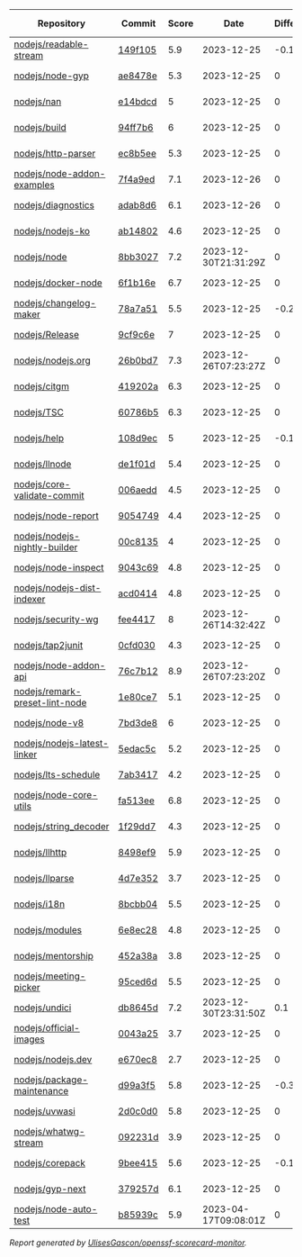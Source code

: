 <!-- OPENSSF-SCORECARD-MONITOR:START -->

| Repository | Commit | Score | Date | Difference | Report Link |
| -- | -- | -- | -- | -- | -- |
| [nodejs/readable-stream](https://github.com/nodejs/readable-stream) | [149f105](https://github.com/nodejs/readable-stream/commit/149f1053e06e47af4570041529c674cd41b6f6a2) | 5.9 | 2023-12-25 | -0.1 | [Full Report](https://deps.dev/project/github/nodejs%2Freadable-stream) |
| [nodejs/node-gyp](https://github.com/nodejs/node-gyp) | [ae8478e](https://github.com/nodejs/node-gyp/commit/ae8478ec32d9b2fa71b591ac22cdf867ef2e9a7d) | 5.3 | 2023-12-25 | 0 | [Full Report](https://deps.dev/project/github/nodejs%2Fnode-gyp) |
| [nodejs/nan](https://github.com/nodejs/nan) | [e14bdcd](https://github.com/nodejs/nan/commit/e14bdcd1f72d62bca1d541b66da43130384ec213) | 5 | 2023-12-25 | 0 | [Full Report](https://deps.dev/project/github/nodejs%2Fnan) |
| [nodejs/build](https://github.com/nodejs/build) | [94ff7b6](https://github.com/nodejs/build/commit/94ff7b6ae093ba794d6d04ad01d0e4ddf89b3c45) | 6 | 2023-12-25 | 0 | [Full Report](https://deps.dev/project/github/nodejs%2Fbuild) |
| [nodejs/http-parser](https://github.com/nodejs/http-parser) | [ec8b5ee](https://github.com/nodejs/http-parser/commit/ec8b5ee63f0e51191ea43bb0c6eac7bfbff3141d) | 5.3 | 2023-12-25 | 0 | [Full Report](https://deps.dev/project/github/nodejs%2Fhttp-parser) |
| [nodejs/node-addon-examples](https://github.com/nodejs/node-addon-examples) | [7f4a9ed](https://github.com/nodejs/node-addon-examples/commit/7f4a9ed91bbecb84e39f4bc8030247ce5116ddf8) | 7.1 | 2023-12-26 | 0 | [Full Report](https://deps.dev/project/github/nodejs%2Fnode-addon-examples) |
| [nodejs/diagnostics](https://github.com/nodejs/diagnostics) | [adab8d6](https://github.com/nodejs/diagnostics/commit/adab8d62aca9e47928570c29e7e5908a0f825039) | 6.1 | 2023-12-26 | 0 | [Full Report](https://deps.dev/project/github/nodejs%2Fdiagnostics) |
| [nodejs/nodejs-ko](https://github.com/nodejs/nodejs-ko) | [ab14802](https://github.com/nodejs/nodejs-ko/commit/ab14802dc2e7288bdc4353a24176dce2f4ba9dff) | 4.6 | 2023-12-25 | 0 | [Full Report](https://deps.dev/project/github/nodejs%2Fnodejs-ko) |
| [nodejs/node](https://github.com/nodejs/node) | [8bb3027](https://github.com/nodejs/node/commit/8bb30274dbc52671f5703113df62a06c4fc0cdda) | 7.2 | 2023-12-30T21:31:29Z | 0 | [Full Report](https://deps.dev/project/github/nodejs%2Fnode) |
| [nodejs/docker-node](https://github.com/nodejs/docker-node) | [6f1b16e](https://github.com/nodejs/docker-node/commit/6f1b16e9857ed75bba1ddc4ed2d34892c80f94ab) | 6.7 | 2023-12-25 | 0 | [Full Report](https://deps.dev/project/github/nodejs%2Fdocker-node) |
| [nodejs/changelog-maker](https://github.com/nodejs/changelog-maker) | [78a7a51](https://github.com/nodejs/changelog-maker/commit/78a7a517640d6e518c2a38092cf62c0cecb00180) | 5.5 | 2023-12-25 | -0.2 | [Full Report](https://deps.dev/project/github/nodejs%2Fchangelog-maker) |
| [nodejs/Release](https://github.com/nodejs/Release) | [9cf9c6e](https://github.com/nodejs/Release/commit/9cf9c6ed8178e88c74dfa1921a793701e1d162c4) | 7 | 2023-12-25 | 0 | [Full Report](https://deps.dev/project/github/nodejs%2Frelease) |
| [nodejs/nodejs.org](https://github.com/nodejs/nodejs.org) | [26b0bd7](https://github.com/nodejs/nodejs.org/commit/26b0bd74bc6dd7c6d1f98f29af0fbc3ff974feda) | 7.3 | 2023-12-26T07:23:27Z | 0 | [Full Report](https://deps.dev/project/github/nodejs%2Fnodejs.org) |
| [nodejs/citgm](https://github.com/nodejs/citgm) | [419202a](https://github.com/nodejs/citgm/commit/419202a409405236b9e31863decde31f05cec15c) | 6.3 | 2023-12-25 | 0 | [Full Report](https://deps.dev/project/github/nodejs%2Fcitgm) |
| [nodejs/TSC](https://github.com/nodejs/TSC) | [60786b5](https://github.com/nodejs/TSC/commit/60786b5690f8eb22d273140518763ab811fb22f1) | 6.3 | 2023-12-25 | 0 | [Full Report](https://deps.dev/project/github/nodejs%2Ftsc) |
| [nodejs/help](https://github.com/nodejs/help) | [108d9ec](https://github.com/nodejs/help/commit/108d9ece9bc81495e18b76997dfb1322048a7045) | 5 | 2023-12-25 | -0.1 | [Full Report](https://deps.dev/project/github/nodejs%2Fhelp) |
| [nodejs/llnode](https://github.com/nodejs/llnode) | [de1f01d](https://github.com/nodejs/llnode/commit/de1f01d70a5c58111dd873d340f898023e4e8fe6) | 5.4 | 2023-12-25 | 0 | [Full Report](https://deps.dev/project/github/nodejs%2Fllnode) |
| [nodejs/core-validate-commit](https://github.com/nodejs/core-validate-commit) | [006aedd](https://github.com/nodejs/core-validate-commit/commit/006aedd1c889ebfacdf2c346efd6e6a572cbc5e0) | 4.5 | 2023-12-25 | 0 | [Full Report](https://deps.dev/project/github/nodejs%2Fcore-validate-commit) |
| [nodejs/node-report](https://github.com/nodejs/node-report) | [9054749](https://github.com/nodejs/node-report/commit/90547492f5da29948b00a19b13490b2ebe2c0cd6) | 4.4 | 2023-12-25 | 0 | [Full Report](https://deps.dev/project/github/nodejs%2Fnode-report) |
| [nodejs/nodejs-nightly-builder](https://github.com/nodejs/nodejs-nightly-builder) | [00c8135](https://github.com/nodejs/nodejs-nightly-builder/commit/00c8135102b0e272ed1d8950845a5412cc9bc237) | 4 | 2023-12-25 | 0 | [Full Report](https://deps.dev/project/github/nodejs%2Fnodejs-nightly-builder) |
| [nodejs/node-inspect](https://github.com/nodejs/node-inspect) | [9043c69](https://github.com/nodejs/node-inspect/commit/9043c6986822cf499829c079f9a7debf0a95403f) | 4.8 | 2023-12-25 | 0 | [Full Report](https://deps.dev/project/github/nodejs%2Fnode-inspect) |
| [nodejs/nodejs-dist-indexer](https://github.com/nodejs/nodejs-dist-indexer) | [acd0414](https://github.com/nodejs/nodejs-dist-indexer/commit/acd041445426b1019d40a0ef8897f9f4659b1c6d) | 4.8 | 2023-12-25 | 0 | [Full Report](https://deps.dev/project/github/nodejs%2Fnodejs-dist-indexer) |
| [nodejs/security-wg](https://github.com/nodejs/security-wg) | [fee4417](https://github.com/nodejs/security-wg/commit/fee44172ee9923fa9c44888a3dd06d998f42f0f5) | 8 | 2023-12-26T14:32:42Z | 0 | [Full Report](https://deps.dev/project/github/nodejs%2Fsecurity-wg) |
| [nodejs/tap2junit](https://github.com/nodejs/tap2junit) | [0cfd030](https://github.com/nodejs/tap2junit/commit/0cfd0301af2f5fa10d41bda0e101e915bd24a5cf) | 4.3 | 2023-12-25 | 0 | [Full Report](https://deps.dev/project/github/nodejs%2Ftap2junit) |
| [nodejs/node-addon-api](https://github.com/nodejs/node-addon-api) | [76c7b12](https://github.com/nodejs/node-addon-api/commit/76c7b12e4ed6baa969b8be71a39e9c8a4af3d042) | 8.9 | 2023-12-26T07:23:20Z | 0 | [Full Report](https://deps.dev/project/github/nodejs%2Fnode-addon-api) |
| [nodejs/remark-preset-lint-node](https://github.com/nodejs/remark-preset-lint-node) | [1e80ce7](https://github.com/nodejs/remark-preset-lint-node/commit/1e80ce797699ec1a199fda70d23648f5f875c616) | 5.1 | 2023-12-25 | 0 | [Full Report](https://deps.dev/project/github/nodejs%2Fremark-preset-lint-node) |
| [nodejs/node-v8](https://github.com/nodejs/node-v8) | [7bd3de8](https://github.com/nodejs/node-v8/commit/7bd3de874e9304f445ce349300575562698dfcd9) | 6 | 2023-12-25 | 0 | [Full Report](https://deps.dev/project/github/nodejs%2Fnode-v8) |
| [nodejs/nodejs-latest-linker](https://github.com/nodejs/nodejs-latest-linker) | [5edac5c](https://github.com/nodejs/nodejs-latest-linker/commit/5edac5c47c6b3f619bff3e51996dd18796f92c71) | 5.2 | 2023-12-25 | 0 | [Full Report](https://deps.dev/project/github/nodejs%2Fnodejs-latest-linker) |
| [nodejs/lts-schedule](https://github.com/nodejs/lts-schedule) | [7ab3417](https://github.com/nodejs/lts-schedule/commit/7ab3417749715bd6665eb840da54a5bea696ecc0) | 4.2 | 2023-12-25 | 0 | [Full Report](https://deps.dev/project/github/nodejs%2Flts-schedule) |
| [nodejs/node-core-utils](https://github.com/nodejs/node-core-utils) | [fa513ee](https://github.com/nodejs/node-core-utils/commit/fa513ee84b992c18e96e01af3b07ef0173ecf3a8) | 6.8 | 2023-12-25 | 0 | [Full Report](https://deps.dev/project/github/nodejs%2Fnode-core-utils) |
| [nodejs/string_decoder](https://github.com/nodejs/string_decoder) | [1f29dd7](https://github.com/nodejs/string_decoder/commit/1f29dd715a6c829da89e869af7dafc231c20ed9f) | 4.3 | 2023-12-25 | 0 | [Full Report](https://deps.dev/project/github/nodejs%2Fstring_decoder) |
| [nodejs/llhttp](https://github.com/nodejs/llhttp) | [8498ef9](https://github.com/nodejs/llhttp/commit/8498ef9d8b0e9539c8c331cf59213529287789e1) | 5.9 | 2023-12-25 | 0 | [Full Report](https://deps.dev/project/github/nodejs%2Fllhttp) |
| [nodejs/llparse](https://github.com/nodejs/llparse) | [4d7e352](https://github.com/nodejs/llparse/commit/4d7e35267870b576f41112f6f720f4a1009b10b8) | 3.7 | 2023-12-25 | 0 | [Full Report](https://deps.dev/project/github/nodejs%2Fllparse) |
| [nodejs/i18n](https://github.com/nodejs/i18n) | [8bcbb04](https://github.com/nodejs/i18n/commit/8bcbb04a212b5ea65ba362407d1c65a3aaefc392) | 5.5 | 2023-12-25 | 0 | [Full Report](https://deps.dev/project/github/nodejs%2Fi18n) |
| [nodejs/modules](https://github.com/nodejs/modules) | [6e8ec28](https://github.com/nodejs/modules/commit/6e8ec28d20993ed8a7815c82255471ac628f2c3d) | 4.8 | 2023-12-25 | 0 | [Full Report](https://deps.dev/project/github/nodejs%2Fmodules) |
| [nodejs/mentorship](https://github.com/nodejs/mentorship) | [452a38a](https://github.com/nodejs/mentorship/commit/452a38aec26bb4d9256b2dcde79c51ffd44cd2b7) | 3.8 | 2023-12-25 | 0 | [Full Report](https://deps.dev/project/github/nodejs%2Fmentorship) |
| [nodejs/meeting-picker](https://github.com/nodejs/meeting-picker) | [95ced6d](https://github.com/nodejs/meeting-picker/commit/95ced6d1a3afabf905a1c95402d468a92515f4bd) | 5.5 | 2023-12-25 | 0 | [Full Report](https://deps.dev/project/github/nodejs%2Fmeeting-picker) |
| [nodejs/undici](https://github.com/nodejs/undici) | [db8645d](https://github.com/nodejs/undici/commit/db8645d96271e7a9ab1376d7d46b80e09342d32a) | 7.2 | 2023-12-30T23:31:50Z | 0.1 | [Full Report](https://deps.dev/project/github/nodejs%2Fundici) |
| [nodejs/official-images](https://github.com/nodejs/official-images) | [0043a25](https://github.com/nodejs/official-images/commit/0043a2597f764b1c0374abd06c57d496d6cc8ffd) | 3.7 | 2023-12-25 | 0 | [Full Report](https://deps.dev/project/github/nodejs%2Fofficial-images) |
| [nodejs/nodejs.dev](https://github.com/nodejs/nodejs.dev) | [e670ec8](https://github.com/nodejs/nodejs.dev/commit/e670ec88c82119ed3141d97e24a2e98630a304c9) | 2.7 | 2023-12-25 | 0 | [Full Report](https://deps.dev/project/github/nodejs%2Fnodejs.dev) |
| [nodejs/package-maintenance](https://github.com/nodejs/package-maintenance) | [d99a3f5](https://github.com/nodejs/package-maintenance/commit/d99a3f53df29dd7a98f27d04505d3e1ec28b3284) | 5.8 | 2023-12-25 | -0.3 | [Full Report](https://deps.dev/project/github/nodejs%2Fpackage-maintenance) |
| [nodejs/uvwasi](https://github.com/nodejs/uvwasi) | [2d0c0d0](https://github.com/nodejs/uvwasi/commit/2d0c0d019009e0bf85ee0e519c64f1109025f459) | 5.8 | 2023-12-25 | 0 | [Full Report](https://deps.dev/project/github/nodejs%2Fuvwasi) |
| [nodejs/whatwg-stream](https://github.com/nodejs/whatwg-stream) | [092231d](https://github.com/nodejs/whatwg-stream/commit/092231da3ade919daef9b23ea4e0ed7c9a7dea80) | 3.9 | 2023-12-25 | 0 | [Full Report](https://deps.dev/project/github/nodejs%2Fwhatwg-stream) |
| [nodejs/corepack](https://github.com/nodejs/corepack) | [9bee415](https://github.com/nodejs/corepack/commit/9bee4150815113d97f0bd77d62c8d999cfd68ad3) | 5.6 | 2023-12-25 | -0.1 | [Full Report](https://deps.dev/project/github/nodejs%2Fcorepack) |
| [nodejs/gyp-next](https://github.com/nodejs/gyp-next) | [379257d](https://github.com/nodejs/gyp-next/commit/379257d4eb433096fa8a77b5ffc9971b0fd23af1) | 6.1 | 2023-12-25 | 0 | [Full Report](https://deps.dev/project/github/nodejs%2Fgyp-next) |
| [nodejs/node-auto-test](https://github.com/nodejs/node-auto-test) | [b85939c](https://github.com/nodejs/node-auto-test/commit/b85939c0dc88670c1d3fbed36b5aba01e2c3f4c7) | 5.9 | 2023-04-17T09:08:01Z | 0 | [Full Report](https://deps.dev/project/github/nodejs%2Fnode-auto-test) |

_Report generated by [UlisesGascon/openssf-scorecard-monitor](https://github.com/UlisesGascon/openssf-scorecard-monitor)._
<!-- OPENSSF-SCORECARD-MONITOR:END -->